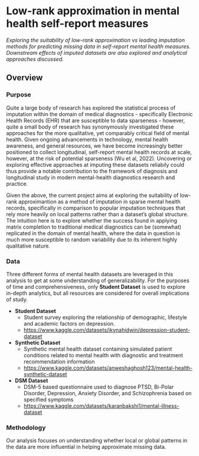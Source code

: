 # Low-rank approximation in mental health self-report measures
*Exploring the suitability of low-rank approximation vs leading imputation methods for predicting missing data in self-report mental health measures. Downstream effects of imputed datasets are also explored and analytical approaches discussed.*

## Overview
### Purpose 
Quite a large body of research has explored the statistical process of imputation within the domain of medical diagnostics - specifically Electronic Health Records (EHR) that are susceptible to data sparseness - however, quite a small body of research has synonymously investigated these approaches for the more qualitative, yet comparably critical field of mental health. Given ongoing advancements in technology, mental health awareness, and general resources, we have become increasingly better positioned to collect longitudinal, self-report mental health records at scale, however, at the risk of potential sparseness (Wu et al, 2022). Uncovering or exploring effective approaches at imputing these datasets reliabily could thus provide a notable contribution to the framework of diagnosis and longitudinal study in modern mental-health diagnostics research and practice. 

Given the above, the current project aims at exploring the suitability of low-rank approximantion as a method of imputation in sparse mental health records, specifically in comparison to popular
imputation techniques that rely more heavily on local patterns rather than a dataset’s global
structure. The intuition here is to explore whether the success found in applying matrix completion to traditional medical diagnostics can be (somewhat) replicated in the domain of mental health, where the data in question is much more susceptible to random variability due to its inherent highly qualitative nature.

### Data
Three different forms of mental health datasets are leveraged in this analysis to get at some understanding of generalizability. For the purposes of time and comprehensiveness, only **Student Dataset** is used to explore in-depth analytics, but all resources are considered for overall implications of study.

- **Student Dataset**
  - Student survey exploring the relationship of demographic, lifestyle and academic
factors on depression.
  - https://www.kaggle.com/datasets/ikynahidwin/depression-student-dataset
- **Synthetic Dataset**
  -  Synthetic mental health dataset containing simulated patient conditions related to
mental health with diagnostic and treatment recommendation information
  - https://www.kaggle.com/datasets/anweshaghosh123/mental-health-synthetic-dataset
- **DSM Dataset**
  -  DSM-5 based questionnaire used to diagnose PTSD, Bi-Polar Disorder,
Depression, Anxiety Disorder, and Schizophrenia based on specified symptoms
  - https://www.kaggle.com/datasets/karanbakshi1/mental-illness-dataset

### Methodology 
Our analysis focuses on understanding whether local or global patterns in the data are more influential in helping approximate missing data.  
